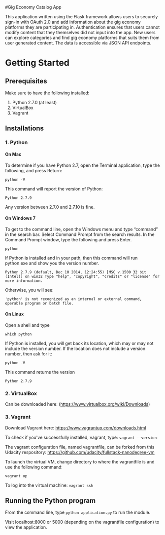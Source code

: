 #Gig Economy Catalog App

This application written using the Flask framework allows users to securely sign-in with OAuth 2.0 and add information about the gig economy platforms they are participating in. Authentication ensures that users cannot modify content that they themselves did not input into the app. New users can explore categories and find gig economy platforms that suits them from user generated content. The data is accessible via JSON API endpoints.

# Getting Started

## Prerequisites

Make sure to have the following installed:
1. Python 2.7.0 (at least)
2. VirtualBox
3. Vagrant

## Installations

### 1. Python

#### On Mac
To determine if you have Python 2.7, open the Terminal application, type the following, and press Return:

`python -V`

This command will report the version of Python:

`Python 2.7.9`

Any version between 2.7.0 and 2.7.10 is fine.

#### On Windows 7

To get to the command line, open the Windows menu and type “command” in the search bar. Select Command Prompt from the search results. In the Command Prompt window, type the following and press Enter.

`python`

If Python is installed and in your path, then this command will run python.exe and show you the version number.

`Python 2.7.9 (default, Dec 10 2014, 12:24:55) [MSC v.1500 32 bit (Intel)] on win32
Type "help", "copyright", "credits" or "license" for more information.`

Otherwise, you will see:

`'python' is not recognized as an internal or external command, operable program or batch file.`

#### On Linux

Open a shell and type

`which python`

If Python is installed, you will get back its location, which may or may not include the version number. If the location does not include a version number, then ask for it:

`python -V`

This command returns the version

`Python 2.7.9`

### 2. VirtualBox
Can be downloaded here: (https://www.virtualbox.org/wiki/Downloads)

### 3. Vagrant
Download Vagrant here: https://www.vagrantup.com/downloads.html

To check if you've successfully installed, vagrant, type:
`vagrant --version`

The vagrant configuration file, named vagrantfile, can be forked from this Udacity respository: https://github.com/udacity/fullstack-nanodegree-vm

To launch the virtual VM, change directory to where the vagrantfile is and use the following command:

`vagrant up`

To log into the virtual machine:
`vagrant ssh`

## Running the Python program

From the command line, type `python application.py` to run the module.

Visit localhost:8000 or 5000 (depending on the vagrantfile configuration) to view the application.

